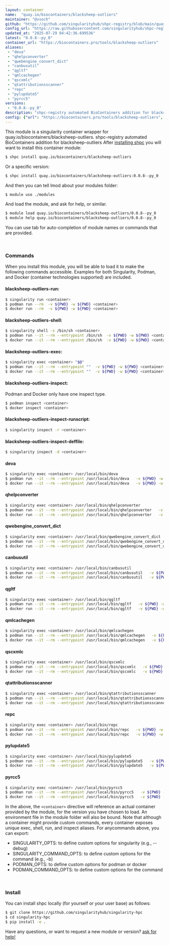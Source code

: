 ```yaml
---
layout: container
name:  "quay.io/biocontainers/blacksheep-outliers"
maintainer: "@vsoch"
github: "https://github.com/singularityhub/shpc-registry/blob/main/quay.io/biocontainers/blacksheep-outliers/container.yaml"
config_url: "https://raw.githubusercontent.com/singularityhub/shpc-registry/main/quay.io/biocontainers/blacksheep-outliers/container.yaml"
updated_at: "2025-07-29 04:42:36.699536"
latest: "0.0.8--py_0"
container_url: "https://biocontainers.pro/tools/blacksheep-outliers"
aliases:
 - "deva"
 - "qhelpconverter"
 - "qwebengine_convert_dict"
 - "canbusutil"
 - "qgltf"
 - "qmlcachegen"
 - "qscxmlc"
 - "qtattributionsscanner"
 - "repc"
 - "pylupdate5"
 - "pyrcc5"
versions:
 - "0.0.8--py_0"
description: "shpc-registry automated BioContainers addition for blacksheep-outliers"
config: {"url": "https://biocontainers.pro/tools/blacksheep-outliers", "maintainer": "@vsoch", "description": "shpc-registry automated BioContainers addition for blacksheep-outliers", "latest": {"0.0.8--py_0": "sha256:5998cfd3b2c0479be7668da1dbef98960aeb0ae8c5bd45db2f02c4b008fd22ed"}, "tags": {"0.0.8--py_0": "sha256:5998cfd3b2c0479be7668da1dbef98960aeb0ae8c5bd45db2f02c4b008fd22ed"}, "docker": "quay.io/biocontainers/blacksheep-outliers", "aliases": {"deva": "/usr/local/bin/deva", "qhelpconverter": "/usr/local/bin/qhelpconverter", "qwebengine_convert_dict": "/usr/local/bin/qwebengine_convert_dict", "canbusutil": "/usr/local/bin/canbusutil", "qgltf": "/usr/local/bin/qgltf", "qmlcachegen": "/usr/local/bin/qmlcachegen", "qscxmlc": "/usr/local/bin/qscxmlc", "qtattributionsscanner": "/usr/local/bin/qtattributionsscanner", "repc": "/usr/local/bin/repc", "pylupdate5": "/usr/local/bin/pylupdate5", "pyrcc5": "/usr/local/bin/pyrcc5"}}
---
```


This module is a singularity container wrapper for quay.io/biocontainers/blacksheep-outliers.
shpc-registry automated BioContainers addition for blacksheep-outliers
After [installing shpc](#install) you will want to install this container module:


```bash
$ shpc install quay.io/biocontainers/blacksheep-outliers
```

Or a specific version:

```bash
$ shpc install quay.io/biocontainers/blacksheep-outliers:0.0.8--py_0
```

And then you can tell lmod about your modules folder:

```bash
$ module use ./modules
```

And load the module, and ask for help, or similar.

```bash
$ module load quay.io/biocontainers/blacksheep-outliers/0.0.8--py_0
$ module help quay.io/biocontainers/blacksheep-outliers/0.0.8--py_0
```

You can use tab for auto-completion of module names or commands that are provided.

<br>

### Commands

When you install this module, you will be able to load it to make the following commands accessible.
Examples for both Singularity, Podman, and Docker (container technologies supported) are included.

#### blacksheep-outliers-run:

```bash
$ singularity run <container>
$ podman run --rm  -v ${PWD} -w ${PWD} <container>
$ docker run --rm  -v ${PWD} -w ${PWD} <container>
```

#### blacksheep-outliers-shell:

```bash
$ singularity shell -s /bin/sh <container>
$ podman run --it --rm --entrypoint /bin/sh  -v ${PWD} -w ${PWD} <container>
$ docker run --it --rm --entrypoint /bin/sh  -v ${PWD} -w ${PWD} <container>
```

#### blacksheep-outliers-exec:

```bash
$ singularity exec <container> "$@"
$ podman run --it --rm --entrypoint ""  -v ${PWD} -w ${PWD} <container> "$@"
$ docker run --it --rm --entrypoint ""  -v ${PWD} -w ${PWD} <container> "$@"
```

#### blacksheep-outliers-inspect:

Podman and Docker only have one inspect type.

```bash
$ podman inspect <container>
$ docker inspect <container>
```

#### blacksheep-outliers-inspect-runscript:

```bash
$ singularity inspect -r <container>
```

#### blacksheep-outliers-inspect-deffile:

```bash
$ singularity inspect -d <container>
```


#### deva

```bash
$ singularity exec <container> /usr/local/bin/deva
$ podman run --it --rm --entrypoint /usr/local/bin/deva   -v ${PWD} -w ${PWD} <container> -c " $@"
$ docker run --it --rm --entrypoint /usr/local/bin/deva   -v ${PWD} -w ${PWD} <container> -c " $@"
```


#### qhelpconverter

```bash
$ singularity exec <container> /usr/local/bin/qhelpconverter
$ podman run --it --rm --entrypoint /usr/local/bin/qhelpconverter   -v ${PWD} -w ${PWD} <container> -c " $@"
$ docker run --it --rm --entrypoint /usr/local/bin/qhelpconverter   -v ${PWD} -w ${PWD} <container> -c " $@"
```


#### qwebengine_convert_dict

```bash
$ singularity exec <container> /usr/local/bin/qwebengine_convert_dict
$ podman run --it --rm --entrypoint /usr/local/bin/qwebengine_convert_dict   -v ${PWD} -w ${PWD} <container> -c " $@"
$ docker run --it --rm --entrypoint /usr/local/bin/qwebengine_convert_dict   -v ${PWD} -w ${PWD} <container> -c " $@"
```


#### canbusutil

```bash
$ singularity exec <container> /usr/local/bin/canbusutil
$ podman run --it --rm --entrypoint /usr/local/bin/canbusutil   -v ${PWD} -w ${PWD} <container> -c " $@"
$ docker run --it --rm --entrypoint /usr/local/bin/canbusutil   -v ${PWD} -w ${PWD} <container> -c " $@"
```


#### qgltf

```bash
$ singularity exec <container> /usr/local/bin/qgltf
$ podman run --it --rm --entrypoint /usr/local/bin/qgltf   -v ${PWD} -w ${PWD} <container> -c " $@"
$ docker run --it --rm --entrypoint /usr/local/bin/qgltf   -v ${PWD} -w ${PWD} <container> -c " $@"
```


#### qmlcachegen

```bash
$ singularity exec <container> /usr/local/bin/qmlcachegen
$ podman run --it --rm --entrypoint /usr/local/bin/qmlcachegen   -v ${PWD} -w ${PWD} <container> -c " $@"
$ docker run --it --rm --entrypoint /usr/local/bin/qmlcachegen   -v ${PWD} -w ${PWD} <container> -c " $@"
```


#### qscxmlc

```bash
$ singularity exec <container> /usr/local/bin/qscxmlc
$ podman run --it --rm --entrypoint /usr/local/bin/qscxmlc   -v ${PWD} -w ${PWD} <container> -c " $@"
$ docker run --it --rm --entrypoint /usr/local/bin/qscxmlc   -v ${PWD} -w ${PWD} <container> -c " $@"
```


#### qtattributionsscanner

```bash
$ singularity exec <container> /usr/local/bin/qtattributionsscanner
$ podman run --it --rm --entrypoint /usr/local/bin/qtattributionsscanner   -v ${PWD} -w ${PWD} <container> -c " $@"
$ docker run --it --rm --entrypoint /usr/local/bin/qtattributionsscanner   -v ${PWD} -w ${PWD} <container> -c " $@"
```


#### repc

```bash
$ singularity exec <container> /usr/local/bin/repc
$ podman run --it --rm --entrypoint /usr/local/bin/repc   -v ${PWD} -w ${PWD} <container> -c " $@"
$ docker run --it --rm --entrypoint /usr/local/bin/repc   -v ${PWD} -w ${PWD} <container> -c " $@"
```


#### pylupdate5

```bash
$ singularity exec <container> /usr/local/bin/pylupdate5
$ podman run --it --rm --entrypoint /usr/local/bin/pylupdate5   -v ${PWD} -w ${PWD} <container> -c " $@"
$ docker run --it --rm --entrypoint /usr/local/bin/pylupdate5   -v ${PWD} -w ${PWD} <container> -c " $@"
```


#### pyrcc5

```bash
$ singularity exec <container> /usr/local/bin/pyrcc5
$ podman run --it --rm --entrypoint /usr/local/bin/pyrcc5   -v ${PWD} -w ${PWD} <container> -c " $@"
$ docker run --it --rm --entrypoint /usr/local/bin/pyrcc5   -v ${PWD} -w ${PWD} <container> -c " $@"
```



In the above, the `<container>` directive will reference an actual container provided
by the module, for the version you have chosen to load. An environment file in the
module folder will also be bound. Note that although a container
might provide custom commands, every container exposes unique exec, shell, run, and
inspect aliases. For anycommands above, you can export:

 - SINGULARITY_OPTS: to define custom options for singularity (e.g., --debug)
 - SINGULARITY_COMMAND_OPTS: to define custom options for the command (e.g., -b)
 - PODMAN_OPTS: to define custom options for podman or docker
 - PODMAN_COMMAND_OPTS: to define custom options for the command

<br>

### Install

You can install shpc locally (for yourself or your user base) as follows:

```bash
$ git clone https://github.com/singularityhub/singularity-hpc
$ cd singularity-hpc
$ pip install -e .
```

Have any questions, or want to request a new module or version? [ask for help!](https://github.com/singularityhub/singularity-hpc/issues)